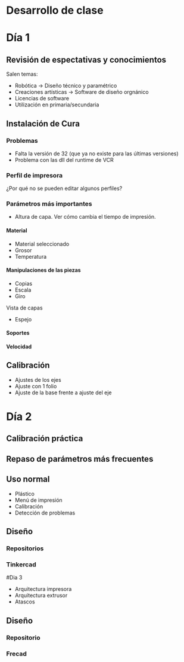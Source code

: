 # Desarrollo de clase

# Día 1

## Revisión de espectativas y conocimientos
Salen temas:
* Robótica -> Diseño técnico y paramétrico
* Creaciones artísticas -> Software de diseño orgnánico
* Licencias de software
* Utilización en primaria/secundaria

## Instalación de Cura

### Problemas
* Falta la versión de 32 (que ya no existe para las últimas versiones)
* Problema con las dll del runtime de VCR

### Perfil de impresora

¿Por qué no se pueden editar algunos perfiles?

### Parámetros más importantes

* Altura de capa. Ver cómo cambia el tiempo de impresión.

#### Material
* Material seleccionado
* Grosor
* Temperatura

#### Manipulaciones de las piezas
* Copias
* Escala
* Giro

Vista de capas

* Espejo

#### Soportes

#### Velocidad


## Calibración

* Ajustes de los ejes
* Ajuste con 1 folio
* Ajuste de la base frente a ajuste del eje

# Día 2

## Calibración práctica

## Repaso de parámetros más frecuentes

## Uso normal
* Plástico
* Menú de impresión
* Calibración
* Detección de problemas

## Diseño

### Repositorios

### Tinkercad

#Dia 3

* Arquitectura impresora
* Arquitectura extrusor
* Atascos

## Diseño

### Repositorio

### Frecad
